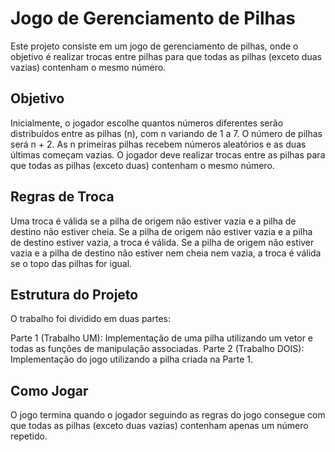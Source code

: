 # Jogo de Gerenciamento de Pilhas
Este projeto consiste em um jogo de gerenciamento de pilhas, onde o objetivo é realizar trocas entre pilhas para que todas as pilhas (exceto duas vazias) contenham o mesmo número.

## Objetivo
Inicialmente, o jogador escolhe quantos números diferentes serão distribuídos entre as pilhas (n), com n variando de 1 a 7.
O número de pilhas será n + 2. As n primeiras pilhas recebem números aleatórios e as duas últimas começam vazias.
O jogador deve realizar trocas entre as pilhas para que todas as pilhas (exceto duas) contenham o mesmo número.

## Regras de Troca
Uma troca é válida se a pilha de origem não estiver vazia e a pilha de destino não estiver cheia.
Se a pilha de origem não estiver vazia e a pilha de destino estiver vazia, a troca é válida.
Se a pilha de origem não estiver vazia e a pilha de destino não estiver nem cheia nem vazia, a troca é válida se o topo das pilhas for igual.


## Estrutura do Projeto
O trabalho foi dividido em duas partes:

Parte 1 (Trabalho UM): Implementação de uma pilha utilizando um vetor e todas as funções de manipulação associadas.
Parte 2 (Trabalho DOIS): Implementação do jogo utilizando a pilha criada na Parte 1.

## Como Jogar
O jogo termina quando o jogador seguindo as regras do jogo consegue com que todas as pilhas (exceto duas vazias) contenham apenas um número repetido.


